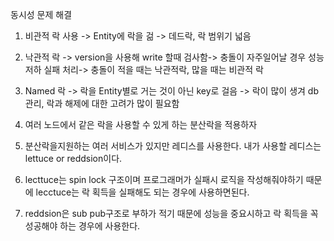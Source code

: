 동시성 문제 해결 
1. 비관적 락 사용 -> Entity에 락을 걺 -> 데드락, 락 범위기 넓음 
2. 낙관적 락 -> version을 사용해 write 할때 검사함-> 충돌이 자주일어날 경우 성능 저하 실패 처리-> 충돌이 적을 때는 낙관적락, 많을 때는 비관적 락
3. Named 락 -> 락을 Entity별로 거는 것이 아닌 key로 걸음 -> 락이 많이 생겨 db 관리, 락과 해제에 대한 고려가 많이 필요함

4. 여러 노드에서 같은 락을 사용할 수 있게 하는 분산락을 적용하자
5. 분산락을지원하는 여러 서비스가 있지만 레디스를 사용한다. 내가 사용할 레디스는 lettuce or reddsion이다.
6. lecttuce는 spin lock 구조이며 프로그래머가 실패시 로직을 작성해줘야하기 때문에 lecctuce는 락 획득을 실패해도 되는 경우에 사용하면된다.
7. reddsion은 sub pub구조로 부하가 적기 때문에 성능을 중요시하고 락 획득을 꼭 성공해야 하는 경우에 사용한다.

